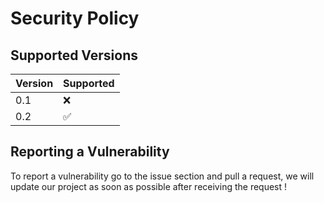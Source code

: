 # Security Policy

## Supported Versions

| Version | Supported          |
| ------- | ------------------ |
| 0.1     | :x:                |
| 0.2     | :white_check_mark: |

## Reporting a Vulnerability

To report a vulnerability go to the issue section and pull a request, we will update our project as soon as possible after receiving the request !
